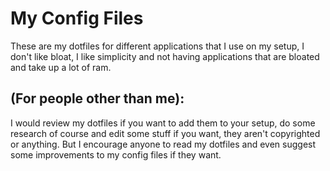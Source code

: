 # My Config Files

These are my dotfiles for different applications that I use on my setup, I don't like bloat, I like simplicity and not having applications that are bloated and take up a lot of ram.

## (For people other than me):
I would review my dotfiles if you want to add them to your setup, do some research of course and edit some stuff if you want, they aren't copyrighted or anything. But I encourage anyone to read my dotfiles and even suggest some improvements to my config files if they want.
